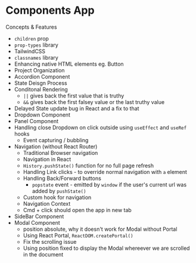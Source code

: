 # Components App

Concepts & Features

-   `children` prop
-   `prop-types` library
-   TailwindCSS
-   `classnames` library
-   Enhancing native HTML elements eg. Button
-   Project Organization
-   Accordion Component
-   State Deisgn Process
-   Conditonal Rendering
    -   `||` gives back the first value that is truthy
    -   `&&` gives back the first falsey value or the last truthy value
-   Delayed State update bug in React and a fix to that
-   Dropdown Component
-   Panel Component
-   Handling close Dropdown on click outside using `useEffect` and `useRef` hooks
    -   Event capturing / bubbling
-   Navigation (without React Router)
    -   Traditional Browser navigation
    -   Navigation in React
    -   `History.pushState()` function for no full page refresh
    -   Handling Link clicks - to override normal navigation with `a` element
    -   Handling Back/Forward buttons
        -   `popstate` event - emitted by `window` if the user's current url was added by `pushState()`
    -   Custom hook for navigation
    -   Navigation Context
    -   Cmd + click should open the app in new tab
-   SideBar Component
-   Modal Component
    -   position absolute, why it doesn't work for Modal without Portal
    -   Using React Portal, `ReactDOM.createPortal()`
    -   Fix the scrolling issue
    -   Using position fixed to display the Modal whereever we are scrolled in the document

